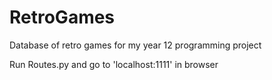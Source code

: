 # RetroGames
Database of retro games for my year 12 programming project

Run Routes.py and go to 'localhost:1111' in browser
